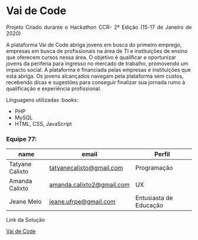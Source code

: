 # Vai de Code
<p align="justify"> Projeto Criado durante o Hackathon CCR- 2ª Edição (15-17 de Janeiro de 2020) </p>
<p>A plataforma Vai de Code abriga jovens em busca do primeiro emprego, empresas em busca de profissionais na área de TI e instituições de ensino que oferecem cursos nessa área. O objetivo é qualificar e oportunizar jovens da periferia para ingresso no mercado de trabalho, promovendo um impacto social. 
  A plataforma é financiada pelas empresas e instituições que esta abriga. Os jovens alcançados navegam pela plataforma sem custos, recebendo dicas e sugestões para conseguir finalizar sua jornada rumo à qualificação e experiência profissional.
 </p>
<p>Linguagens utilizadas :books:</p>
<ul>
  <li>PHP</li>
  <li>MySQL</li>
  <li>HTML, CSS, JavaScript</li>
  
</ul>

### Equipe 77: 
|name|email|Perfil|
| -------- | -------- | -------- |
|Tatyane Calixto |tatyanecalixto@gmail.com|Programação|
|Amanda Calixto |amanda.calixto2@gmail.com|UX|
|Jeane Melo |jeane.ufrpe@gmail.com|Entusiasta de Educação|
<p> Link da Solução </p>
<a href="http://bit.ly/vaidcode"> Vai de Code </a>
